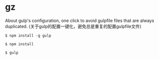 # gz

About gulp's configuration, one click to avoid gulpfile files that are always duplicated.
(关于gulp的配置一键化，避免总是重复的配置gulpfile文件)


```
$ npm install -g gulp

$ npm install

$ gulp
```